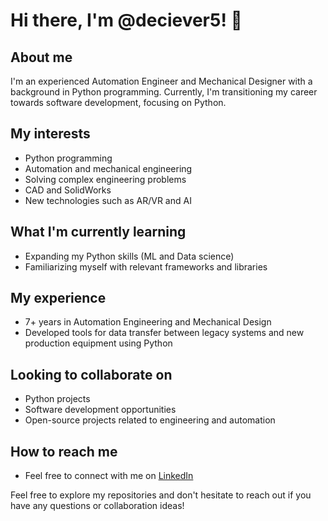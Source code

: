 # Hi there, I'm @deciever5! 👋

## About me
I'm an experienced Automation Engineer and Mechanical Designer with a background in Python programming. Currently, I'm transitioning my career towards software development, focusing on Python.

## My interests
- Python programming
- Automation and mechanical engineering
- Solving complex engineering problems
- CAD and SolidWorks
- New technologies such as AR/VR and AI

## What I'm currently learning
- Expanding my Python skills (ML and Data science)
- Familiarizing myself with relevant frameworks and libraries

## My experience
- 7+ years in Automation Engineering and Mechanical Design
- Developed tools for data transfer between legacy systems and new production equipment using Python

## Looking to collaborate on
- Python projects
- Software development opportunities
- Open-source projects related to engineering and automation

## How to reach me
- Feel free to connect with me on [LinkedIn](https://www.linkedin.com/in/marcin-kunikowski/)

Feel free to explore my repositories and don't hesitate to reach out if you have any questions or collaboration ideas!
